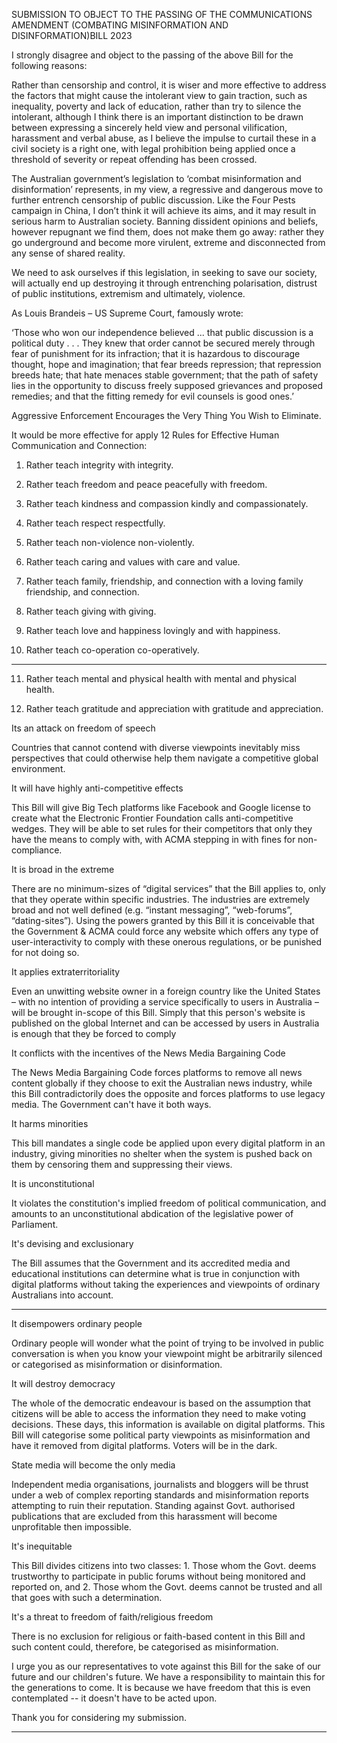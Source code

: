 SUBMISSION TO OBJECT TO THE PASSING OF THE COMMUNICATIONS AMENDMENT (COMBATING
MISINFORMATION AND DISINFORMATION)BILL 2023

I strongly disagree and object to the passing of the above Bill for the following reasons:

Rather than censorship and control, it is wiser and more effective to address the factors that might
cause the intolerant view to gain traction, such as inequality, poverty and lack of education, rather
than try to silence the intolerant, although I think there is an important distinction to be drawn
between expressing a sincerely held view and personal vilification, harassment and verbal abuse, as I
believe the impulse to curtail these in a civil society is a right one, with legal prohibition being
applied once a threshold of severity or repeat offending has been crossed.

The Australian government’s legislation to ‘combat misinformation and disinformation’ represents,
in my view, a regressive and dangerous move to further entrench censorship of public discussion.
Like the Four Pests campaign in China, I don’t think it will achieve its aims, and it may result in
serious harm to Australian society. Banning dissident opinions and beliefs, however repugnant we
find them, does not make them go away: rather they go underground and become more virulent,
extreme and disconnected from any sense of shared reality.

We need to ask ourselves if this legislation, in seeking to save our society, will actually end up
destroying it through entrenching polarisation, distrust of public institutions, extremism and
ultimately, violence.

As Louis Brandeis – US Supreme Court, famously wrote:

‘Those who won our independence believed ... that public discussion is a political duty . . . They
knew that order cannot be secured merely through fear of punishment for its infraction; that it is
hazardous to discourage thought, hope and imagination; that fear breeds repression; that repression
breeds hate; that hate menaces stable government; that the path of safety lies in the opportunity to
discuss freely supposed grievances and proposed remedies; and that the fitting remedy for evil
counsels is good ones.’

Aggressive Enforcement Encourages the Very Thing You Wish to Eliminate.

It would be more effective for apply 12 Rules for Effective Human Communication and Connection:

1. Rather teach integrity with integrity.

2. Rather teach freedom and peace peacefully with freedom.

3. Rather teach kindness and compassion kindly and compassionately.

4. Rather teach respect respectfully.

5. Rather teach non-violence non-violently.

6. Rather teach caring and values with care and value.

7. Rather teach family, friendship, and connection with a loving family friendship, and connection.

8. Rather teach giving with giving.

9. Rather teach love and happiness lovingly and with happiness.

10. Rather teach co-operation co-operatively.


-----

11. Rather teach mental and physical health with mental and physical health.

12. Rather teach gratitude and appreciation with gratitude and appreciation.

Its an attack on freedom of speech

Countries that cannot contend with diverse viewpoints inevitably miss perspectives that could
otherwise help them navigate a competitive global environment.

It will have highly anti-competitive effects

This Bill will give Big Tech platforms like Facebook and Google license to create what the Electronic
Frontier Foundation calls anti-competitive wedges. They will be able to set rules for their
competitors that only they have the means to comply with, with ACMA stepping in with fines for
non-compliance.

It is broad in the extreme

There are no minimum-sizes of “digital services” that the Bill applies to, only that they operate
within specific industries. The industries are extremely broad and not well defined (e.g. “instant
messaging”, “web-forums”, “dating-sites”). Using the powers granted by this Bill it is conceivable
that the Government & ACMA could force any website which offers any type of user-interactivity to
comply with these onerous regulations, or be punished for not doing so.

It applies extraterritoriality

Even an unwitting website owner in a foreign country like the United States – with no intention of
providing a service specifically to users in Australia – will be brought in-scope of this Bill. Simply that
this person's website is published on the global Internet and can be accessed by users in Australia is
enough that they be forced to comply

It conflicts with the incentives of the News Media Bargaining Code

The News Media Bargaining Code forces platforms to remove all news content globally if they
choose to exit the Australian news industry, while this Bill contradictorily does the opposite and
forces platforms to use legacy media. The Government can't have it both ways.

It harms minorities

This bill mandates a single code be applied upon every digital platform in an industry, giving
minorities no shelter when the system is pushed back on them by censoring them and suppressing
their views.

It is unconstitutional

It violates the constitution's implied freedom of political communication, and amounts to an
unconstitutional abdication of the legislative power of Parliament.

It's devising and exclusionary

The Bill assumes that the Government and its accredited media and educational institutions can
determine what is true in conjunction with digital platforms without taking the experiences and
viewpoints of ordinary Australians into account.


-----

It disempowers ordinary people

Ordinary people will wonder what the point of trying to be involved in public conversation is when
you know your viewpoint might be arbitrarily silenced or categorised as misinformation or
disinformation.

It will destroy democracy

The whole of the democratic endeavour is based on the assumption that citizens will be able to
access the information they need to make voting decisions. These days, this information is available
on digital platforms. This Bill will categorise some political party viewpoints as misinformation and
have it removed from digital platforms. Voters will be in the dark.

State media will become the only media

Independent media organisations, journalists and bloggers will be thrust under a web of complex
reporting standards and misinformation reports attempting to ruin their reputation. Standing
against Govt. authorised publications that are excluded from this harassment will become
unprofitable then impossible.

It's inequitable

This Bill divides citizens into two classes: 1. Those whom the Govt. deems trustworthy to participate
in public forums without being monitored and reported on, and 2. Those whom the Govt. deems
cannot be trusted and all that goes with such a determination.

It's a threat to freedom of faith/religious freedom

There is no exclusion for religious or faith-based content in this Bill and such content could,
therefore, be categorised as misinformation.

I urge you as our representatives to vote against this Bill for the sake of our future and our children's
future. We have a responsibility to maintain this for the generations to come. It is because we have
freedom that this is even contemplated -- it doesn't have to be acted upon.

Thank you for considering my submission.


-----

